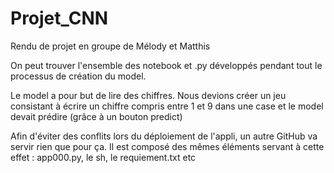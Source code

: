 # Projet_CNN

Rendu de projet en groupe de Mélody et Matthis

On peut trouver l'ensemble des notebook et .py développés pendant tout le processus de création du model.

Le model a pour but de lire des chiffres. Nous devions créer un jeu consistant à écrire un chiffre compris entre 1 et 9 dans une case et le model devait prédire
(grâce à un bouton predict)

Afin d'éviter des conflits lors du déploiement de l'appli, un autre GitHub va servir rien que pour ça.
Il est composé des mêmes éléments servant à cette effet : app000.py, le sh, le requiement.txt etc
